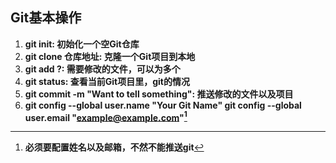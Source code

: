 ## Git基本操作

1. **git init: 初始化一个空Git仓库**
2. **git clone 仓库地址: 克隆一个Git项目到本地**
3. **git add ?: 需要修改的文件，可以为多个**
4. **git status: 查看当前Git项目里，git的情况**
5. **git commit -m "Want to tell something": 推送修改的文件以及项目**
6. **git config --global user.name "Your Git Name" git config --global user.email "example@example.com"[^0]**

[^0]: **必须要配置姓名以及邮箱，不然不能推送git**